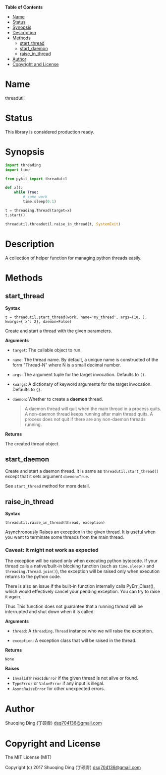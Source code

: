<!-- START doctoc generated TOC please keep comment here to allow auto update -->
<!-- DON'T EDIT THIS SECTION, INSTEAD RE-RUN doctoc TO UPDATE -->
**Table of Contents**

- [Name](#name)
- [Status](#status)
- [Synopsis](#synopsis)
- [Description](#description)
- [Methods](#methods)
  - [start_thread](#start_thread)
  - [start_daemon](#start_daemon)
  - [raise_in_thread](#raise_in_thread)
- [Author](#author)
- [Copyright and License](#copyright-and-license)

<!-- END doctoc generated TOC please keep comment here to allow auto update -->

#   Name

threadutil

#   Status

This library is considered production ready.

#   Synopsis

```python
import threading
import time

from pykit import threadutil

def x():
    while True:
        # some work
        time.sleep(0.1)

t = threading.Thread(target=x)
t.start()

threadutil.threadutil.raise_in_thread(t, SystemExit)
```

#   Description

A collection of helper function for managing python threads easily.


# Methods

## start_thread

**Syntax**

```
t = threadutil.start_thread(work, name='my_thread', args=(10, ), kwargs={'x': 2}, daemon=False)
```

Create and start a thread with the given parameters.

**Arguments**

- `target`:
    The callable object to run.

- `name`:
    The thread name. By default, a unique name is constructed of the form "Thread-N" where N is a small decimal number.

- `args`:
    The argument tuple for the target invocation. Defaults to `()`.

- `kwargs`:
    A dictionary of keyword arguments for the target invocation. Defaults to `{}`.

- `daemon`:
    Whether to create a **daemon** thread.

    > A daemon thread will quit when the main thread in a process quits.
    > A non-daemon thread keeps running after main thread quits.
    > A process does not quit if there are any non-daemon threads running.

**Returns**

The created thread object.

## start_daemon

Create and start a daemon thread.
It is same as `threadutil.start_thread()` except that it sets argument `daemon=True`.

See `start_thread` method for more detail.


## raise_in_thread

**Syntax**

```
threadutil.raise_in_thread(thread, exception)
```
Asynchronously Raises an exception in the given thread.
It is useful when you want to terminate some threads from the main thread.

### Caveat: It might not work as expected

The exception will be raised only when executing python bytecode. If your
thread calls a native/built-in blocking function (such as `time.sleep()` and
`threading.Thread.join()`), the exception will be raised only when execution
returns to the python code.

There is also an issue if the built-in function internally calls
PyErr_Clear(), which would effectively cancel your pending exception. You can
try to raise it again.

Thus This function does not guarantee that a running thread will be
interrupted and shut down when it is called.


**Arguments**

- `thread`:
    A `threading.Thread` instance who we will raise the exception.

- `exception`:
    A exception class that will be raised in the thread.

**Returns**

`None`

**Raises**

- `InvalidThreadIdError` if the given thread is not alive or found.
- `TypeError` or `ValueError` if any input is illegal.
- `AsyncRaiseError` for other unexpected errors.

#   Author

Shuoqing Ding (丁硕青) <dsq704136@gmail.com>

#   Copyright and License

The MIT License (MIT)

Copyright (c) 2017 Shuoqing Ding (丁硕青) <dsq704136@gmail.com>
